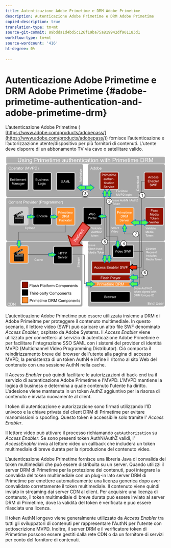 ```yaml
---
title: Autenticazione Adobe Primetime e DRM Adobe Primetime
description: Autenticazione Adobe Primetime e DRM Adobe Primetime
copied-description: true
translation-type: tm+mt
source-git-commit: 89bdda1d4bd5c126f19ba75a819942df901183d1
workflow-type: tm+mt
source-wordcount: '416'
ht-degree: 0%

---
```



# Autenticazione Adobe Primetime e DRM Adobe Primetime {#adobe-primetime-authentication-and-adobe-primetime-drm}

L’autenticazione Adobe Primetime ( [https://www.adobe.com/products/adobepass/](https://www.adobe.com/products/adobepass/)) fornisce l’autenticazione e l’autorizzazione utente/dispositivo per più fornitori di contenuti. L&#39;utente deve disporre di un abbonamento TV via cavo o satellitare valido.

<!--<a id="fig_cln_bc2_44"></a>-->

![](assets/AdobePass_web.png)

L’autenticazione Adobe Primetime può essere utilizzata insieme a DRM di Adobe Primeitme per proteggere il contenuto multimediale. In questo scenario, il lettore video (SWF) può caricare un altro file SWF denominato *Access Enabler*, ospitato da Adobe Systems. Il *Access Enabler* viene utilizzato per connettersi al servizio di autenticazione Adobe Primetime e per facilitare l&#39;integrazione SSO SAML con i sistemi del provider di identità MVPD (Multichannel Video Programming Distributor). Ciò comporta il reindirizzamento breve del browser dell&#39;utente alla pagina di accesso MVPD, la persistenza di un token AuthN e infine il ritorno al sito Web del contenuto con una sessione AuthN nella cache.

Il *Access Enabler* può quindi facilitare le autorizzazioni di back-end tra il servizio di autenticazione Adobe Primetime e l&#39;MVPD. L&#39;MVPD mantiene la logica di business e determina a quale contenuto l&#39;utente ha diritto. L&#39;adesione viene mantenuta in un token AuthZ aggiuntivo per la risorsa di contenuto e inviata nuovamente al client.

I token di autenticazione e autorizzazione sono firmati utilizzando l’ID univoco e la chiave privata del client DRM di Primetime per evitare manomissioni o spoofing. Questo token è accessibile solo tramite l&#39; *Access Enabler*.

Il lettore video può attivare il processo richiamando `getAuthorization` su *Access Enabler*. Se sono presenti token AuthN/AuthZ validi, l&#39; *AccessEnabler* invia al lettore video un callback che includerà un token multimediale di breve durata per la riproduzione del contenuto video.

L’autenticazione Adobe Primetime fornisce una libreria Java di convalida dei token multimediali che può essere distribuita su un server. Quando utilizzi il server DRM di Primetime per la protezione dei contenuti, puoi integrare la convalida del token multimediale con un plug-in lato server DRM di Primetime per emettere automaticamente una licenza generica dopo aver convalidato correttamente il token multimediale. Il contenuto viene quindi inviato in streaming dai server CDN al client. Per acquisire una licenza di contenuto, il token multimediale di breve durata può essere inviato al server DRM di Primetime, dove la validità del token è verificata e può essere rilasciata una licenza.

Il token AuthN longevo viene generalmente utilizzato da *Access Enabler* tra tutti gli sviluppatori di contenuti per rappresentare l&#39;AuthN per l&#39;utente con sottoscrizione MVPD. Inoltre, il server DRM e il verificatore token di Primetime possono essere gestiti dalla rete CDN o da un fornitore di servizi per conto del fornitore di contenuti.